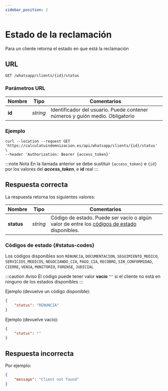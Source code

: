 ```yaml
---
sidebar_position: 2
---
```


# Estado de la reclamación

Para un cliente retorna el estado en que está la reclamación

## URL

```
GET /whatsapp/clients/{id}/status
```

### Parámetros URL

Nombre | Tipo |  Comentarios 
--- | --- | --- | 
**id** | _string_ | Identificador del usuario. Puede contener números y guión medio. Obligatorio

### Ejemplo

```shell
curl --location --request GET 'https://calculatuindemnizacion.es/api/whatsapp/clients/{id}/status'  \
--header 'Authorization: Bearer {access_token}'
```

:::note Nota
En la llamada anterior se debe sustituir `{access_token}` e `{id}` por los valores del **_access_token_**, e **id** real
:::

## Respuesta correcta

La respuesta retorna los siguientes valores:

Nombre | Tipo |  Comentarios 
--- | --- | --- | 
**status** | _string_ | Código de estado. Puede ser vacío o algún valor de entre los [códigos de estado](#status-codes) disponibles.

### Códigos de estado {#status-codes}

Los códigos disponibles son `RENUNCIA`, `DOCUMENTACION`, `SEGUIMIENTO_MEDICO`, `SERVICIOS_MEDICOS`, `NEGOCIANDO_CIA`, `PAGO_CIA`, `RECOBRO`, `SIN_CONFORMIDAD`, `CIERRE`, `VENIA`, `MONITORIO`, `FORENSE`, `JUDICIAL`

:::caution Aviso
El código puede tener valor **vacío** `""` si el cliente no está en ninguno de los estados disponibles
:::

Ejemplo (devuelve un código disponible):

```json title="Status: 200 Ok"
{
    "status": "RENUNCIA"
}
```

Ejemplo (devuelve vacío):

```json title="Status: 200 Ok"
{
    "status": ""
}
```

## Respuesta incorrecta

Por ejemplo:

```json title="Status: 404 Not found"
{
    "message": "Client not found"
}
```
